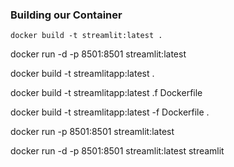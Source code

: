 <!-- https://www.section.io/engineering-education/how-to-deploy-streamlit-app-with-docker/# -->


### Building our Container
```
docker build -t streamlit:latest .

```



docker run -d -p 8501:8501 streamlit:latest



docker build -t streamlitapp:latest .

docker build -t streamlitapp:latest .f Dockerfile

docker build -t streamlitapp:latest -f Dockerfile .

docker run -p 8501:8501 streamlit:latest


docker run -d -p 8501:8501 streamlit:latest streamlit

